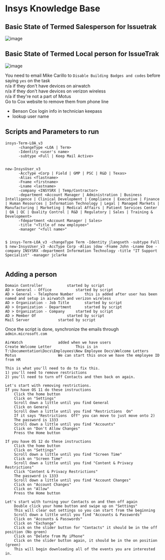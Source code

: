 # Insys Knowledge Base

## Basic State of Termed Salesperson for Issuetrak

![image](https://user-images.githubusercontent.com/11879769/45961499-7f53c080-bfd3-11e8-82dd-0c6f09dcf8a7.png)

## Basic State of Termed Local person for IssueTrak

![image](https://user-images.githubusercontent.com/11879769/46113646-17a09f80-c1a4-11e8-92b9-c15de2649297.png)

You need to email Mike Carillo to `Disable Building Badges and codes` before saying `yes` on the task \
n/a if they don't have devices on airwatch \
n/a if they don't have devices on verizon wireless \
n/a if they're not a part of Motus \
Go to Cox website to remove them from phone line
 - Benson Cox login info in technician keepass
 - lookup user name
 
 ## Scripts and Parameters to run
 
```
insys-Term-LOA_v3 
      -changeType <LOA | Term>
      -Identity <user's name>
      -subtype <Full | Keep Mail Active>


new-InsysUser_v3
      -AccType <Corp | Field | GMP | PSC | R&D | Texas>
      -Alias <flastname> 
      -Fname <firstname>
      -Lname <lastname>
      -company <INSYSRX | Temp/Contractor>
      -department <Account Manager | Administration | Business Intelligence | Clinical Development | Compliance | Executive | Finance | Human Resources | Information Technology | Legal | Managed Markets | Manufacturing | Marketing | Medical Affairs | Patient Services Center | QA | QC | Quality Control | R&D | Regulatory | Sales | Training & Development>
      -fdepartment <Account Manager | Sales>
      -title "<Title of new employee>"
      -manager "<full name>"
      
      
$ insys-Term-LOA_v3 -changeType Term -Identity jlangseth -subtype Full 
$ new-InsysUser_v3 -AccType Corp -Alias jdow -Fname John -Lname Doe -company INSYSRX -department Information Technology -title "IT Support Specialist" -manager jclarke
      
```
## Adding a person 

    Domain Controller			started by script
    AD > General - Office			started by script 
    AD > General - Telephone Number		this is added after user has been named and setup in airwatch and verizon wireless
    AD > Organization - Job Title		started by script
    AD > Organization - Department		started by script
    AD > Organization - Company		started by script
    AD > Member Of				started by script
    Mail Server				started by script

Once the script is done, synchronize the emails through `admin.microsoft.com`
  
    AirWatch				added when we have users 
    Create Welcome Letter			This is in T:\Documentation\Docs\Employees\New Employee Docs\Welcome Letters
    Motus					We can start this once we have the employee ID from HR

```
This is what you'll need to do to fix this.
1) you'll need to remove restrictions
2) you'll need to turn off Contacts and then back on again.

Let's start with removing restrictions.
If you have OS 11 do these instructions
    Click the home button
    Click on "Settings"
    Scroll down a little until you find General
    Click on General
    Scroll down a little until you find "Restrictions  On"
    If it says "Restrictions  Off" you can move to just move onto 2)
    The password is 1333
    Scroll down a little until you find "Accounts"
    Click on "Don't Allow Changes"
    Press the Home button

If you have OS 12 do these instructions
    Click the home button
    Click on "Settings"
    Scroll down a little until you find "Screen Time"
    Click on "Screen Time"
    Scroll down a little until you find "Content & Privacy Restrictions"
    Click "Content & Privacy Restrictions"
    The password is 1333
    Scroll down a little until you find "Account Changes"
    Click on "Account Changes"
    Click on "Allow"
    Press the Home button

Let's start with turning your Contacts on and then off again
    Double click your home button and swipe up on "Settings"
    This will clear out settings so you can start from the beginning
    Scroll down a little until you find "Accounts & Passwords"
    Click on "Accounts & Passwords"
    Click on "Exchange"
    Click on the slider button for "Contacts" it should be in the off position (No green)
    Click on "Delete from My iPhone"
    Click on the slider button again, it should be in the on position (green)
    This will begin downloading all of the events you are interested in.
  ```
